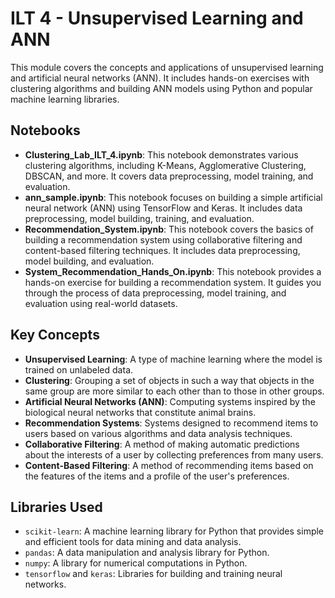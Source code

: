 # ILT 4 - Unsupervised Learning and ANN

This module covers the concepts and applications of unsupervised learning and artificial neural networks (ANN). It includes hands-on exercises with clustering algorithms and building ANN models using Python and popular machine learning libraries.

## Notebooks

- **Clustering_Lab_ILT_4.ipynb**: This notebook demonstrates various clustering algorithms, including K-Means, Agglomerative Clustering, DBSCAN, and more. It covers data preprocessing, model training, and evaluation.
- **ann_sample.ipynb**: This notebook focuses on building a simple artificial neural network (ANN) using TensorFlow and Keras. It includes data preprocessing, model building, training, and evaluation.
- **Recommendation_System.ipynb**: This notebook covers the basics of building a recommendation system using collaborative filtering and content-based filtering techniques. It includes data preprocessing, model building, and evaluation.
- **System_Recommendation_Hands_On.ipynb**: This notebook provides a hands-on exercise for building a recommendation system. It guides you through the process of data preprocessing, model training, and evaluation using real-world datasets.

## Key Concepts

- **Unsupervised Learning**: A type of machine learning where the model is trained on unlabeled data.
- **Clustering**: Grouping a set of objects in such a way that objects in the same group are more similar to each other than to those in other groups.
- **Artificial Neural Networks (ANN)**: Computing systems inspired by the biological neural networks that constitute animal brains.
- **Recommendation Systems**: Systems designed to recommend items to users based on various algorithms and data analysis techniques.
- **Collaborative Filtering**: A method of making automatic predictions about the interests of a user by collecting preferences from many users.
- **Content-Based Filtering**: A method of recommending items based on the features of the items and a profile of the user's preferences.

## Libraries Used

- `scikit-learn`: A machine learning library for Python that provides simple and efficient tools for data mining and data analysis.
- `pandas`: A data manipulation and analysis library for Python.
- `numpy`: A library for numerical computations in Python.
- `tensorflow` and `keras`: Libraries for building and training neural networks.
